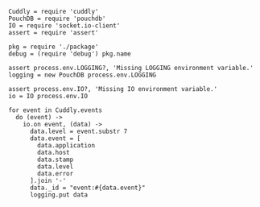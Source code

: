     Cuddly = require 'cuddly'
    PouchDB = require 'pouchdb'
    IO = require 'socket.io-client'
    assert = require 'assert'

    pkg = require './package'
    debug = (require 'debug') pkg.name

    assert process.env.LOGGING?, 'Missing LOGGING environment variable.'
    logging = new PouchDB process.env.LOGGING

    assert process.env.IO?, 'Missing IO environment variable.'
    io = IO process.env.IO

    for event in Cuddly.events
      do (event) ->
        io.on event, (data) ->
          data.level = event.substr 7
          data.event = [
            data.application
            data.host
            data.stamp
            data.level
            data.error
          ].join '-'
          data._id = "event:#{data.event}"
          logging.put data
